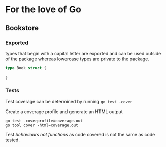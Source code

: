 # For the love of Go

## Bookstore

### Exported

types that begin with a capital letter are exported and can be used outside of the package whereas lowercase types are private to the package.

```Go
type Book struct {
    
}
```

### Tests

Test coverage can be determined by running `go test -cover`

Create a coverage profile and generate an HTML output

```Shell
go test -coverprofile=coverage.out
go tool cover -html=coverage.out
```

Test _behaviours not functions_ as code covered is not the same as code tested.
